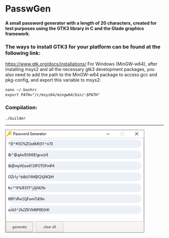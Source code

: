 # PasswGen
#### A small password generator with a length of 20 characters, created for test purposes using the GTK3 library in C and the Glade graphics framework.

###  The ways to install GTK3 for your platform can be found at the following link:
https://www.gtk.org/docs/installations/
For Windows (MinGW-w64), after installing msys2 and all the necessary gtk3 development packages, you also need to add the path to the MinGW-w64 package to access gcc and pkg-config, and export this variable to msys2:
```
nano ~/.bashrc
export PATH="/c/msys64/mingw64/bin/:$PATH"
```

### Compilation:
```
./builder
```
---
![passwgen window](https://github.com/d0x65viant/Images/blob/main/PasswGen.png)
